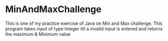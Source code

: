 # MinAndMaxChallenge
This is one of my practice exercise of Java on Min and Max challenge. This program takes input of type Integer till a invalid input is entered and returns the maximum &amp; Minimum value
